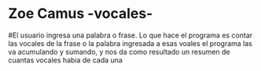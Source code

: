 # Zoe Camus -vocales-
#El usuario ingresa una palabra o frase. Lo que hace el programa es contar las vocales de la frase o la palabra ingresada a esas voales el programa las va acumulando y sumando, y nos da como resultado un resumen de cuantas vocales habia de cada una 
